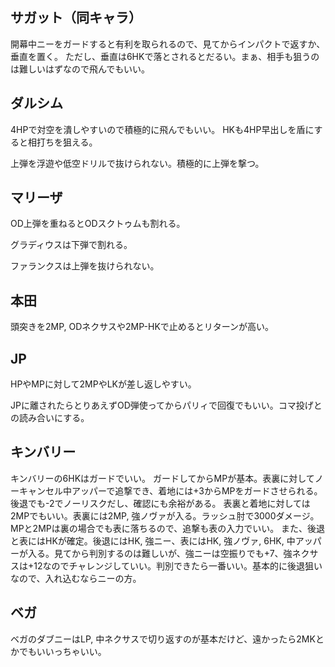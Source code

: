 ## サガット（同キャラ）

開幕中ニーをガードすると有利を取られるので、見てからインパクトで返すか、垂直を置く。
ただし、垂直は6HKで落とされるとだるい。まぁ、相手も狙うのは難しいはずなので飛んでもいい。

## ダルシム

4HPで対空を潰しやすいので積極的に飛んでもいい。
HKも4HP早出しを盾にすると相打ちを狙える。

上弾を浮遊や低空ドリルで抜けられない。積極的に上弾を撃つ。

## マリーザ

OD上弾を重ねるとODスクトゥムも割れる。

グラディウスは下弾で割れる。

ファランクスは上弾を抜けられない。

## 本田

頭突きを2MP, ODネクサスや2MP-HKで止めるとリターンが高い。

## JP

HPやMPに対して2MPやLKが差し返しやすい。

JPに離されたらとりあえずOD弾使ってからパリィで回復でもいい。コマ投げとの読み合いにする。

## キンバリー

キンバリーの6HKはガードでいい。
ガードしてからMPが基本。表裏に対してノーキャンセル中アッパーで追撃でき、着地には+3からMPをガードさせられる。後退でも-2でノーリスクだし、確認にも余裕がある。
表裏と着地に対しては2MPでもいい。表裏には2MP, 強ノヴァが入る。ラッシュ肘で3000ダメージ。
MPと2MPは裏の場合でも表に落ちるので、追撃も表の入力でいい。
また、後退と表にはHKが確定。後退にはHK, 強ニー、表にはHK, 強ノヴァ, 6HK, 中アッパーが入る。見てから判別するのは難しいが、強ニーは空振りでも+7、強ネクサスは+12なのでチャレンジしていい。判別できたら一番いい。基本的に後退狙いなので、入れ込むならニーの方。

## ベガ

ベガのダブニーはLP, 中ネクサスで切り返すのが基本だけど、遠かったら2MKとかでもいいっちゃいい。

